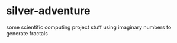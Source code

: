 # silver-adventure
some scientific computing project stuff using imaginary numbers to generate fractals 
